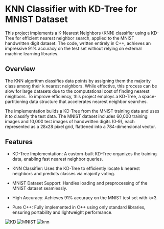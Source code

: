 # KNN Classifier with KD-Tree for MNIST Dataset

This project implements a K-Nearest Neighbors (KNN) classifier using a KD-Tree for efficient nearest neighbor search, applied to the MNIST handwritten digit dataset. The code, written entirely in C++, achieves an impressive 91% accuracy on the test set without relying on external machine learning libraries.


## Overview

The KNN algorithm classifies data points by assigning them the majority class among their k nearest neighbors. While effective, this process can be slow for large datasets due to the computational cost of finding nearest neighbors. To improve efficiency, this project employs a KD-Tree, a space-partitioning data structure that accelerates nearest neighbor searches.

The implementation builds a KD-Tree from the MNIST training data and uses it to classify the test data. The MNIST dataset includes 60,000 training images and 10,000 test images of handwritten digits (0-9), each represented as a 28x28 pixel grid, flattened into a 784-dimensional vector.


## Features

- KD-Tree Implementation: A custom-built KD-Tree organizes the training data, enabling fast nearest neighbor queries.



- KNN Classifier: Uses the KD-Tree to efficiently locate k nearest neighbors and predicts classes via majority voting.



- MNIST Dataset Support: Handles loading and preprocessing of the MNIST dataset seamlessly.



- High Accuracy: Achieves 91% accuracy on the MNIST test set with k=3.



- Pure C++: Fully implemented in C++ using only standard libraries, ensuring portability and lightweight performance.


![KD](https://github.com/user-attachments/assets/cd20e238-095b-47f1-a3f4-6beaac93ed51)
![MNIST](https://github.com/user-attachments/assets/59fe27c2-3140-4d35-b0c0-db670db7fa95)
![knn](https://github.com/user-attachments/assets/f521f5b1-516f-4b07-ae6d-66cdacb89879)
